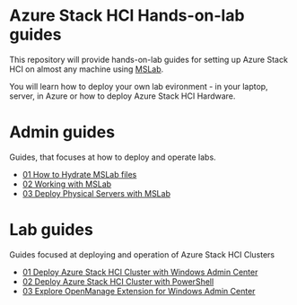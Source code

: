 # Azure Stack HCI Hands-on-lab guides

This repository will provide hands-on-lab guides for setting up Azure Stack HCI on almost any machine using [MSLab](aka.ms/mslab).

You will learn how to deploy your own lab evironment - in your laptop, server, in Azure or how to deploy Azure Stack HCI Hardware.

# Admin guides

Guides, that focuses at how to deploy and operate labs.

* [01 How to Hydrate MSLab files](admin-guides/01-HydrateMSLab/readme.md)
* [02 Working with MSLab](admin-guides/02-WorkingWithMSLab/readme.md)
* [03 Deploy Physical Servers with MSLab](admin-guides/03-DeployPhysicalServersWithMSLab/readme.md)

# Lab guides

Guides focused at deploying and operation of Azure Stack HCI Clusters

* [01 Deploy Azure Stack HCI Cluster with Windows Admin Center](lab-guides/01-DeployAzureStackHCICluster-WAC/readme.md)
* [02 Deploy Azure Stack HCI Cluster with PowerShell](lab-guides/02-DeployAzureStackHCICluster-PowerShell/readme.md)
* [03 Explore OpenManage Extension for Windows Admin Center](lab-guides/03-OpenManageExtensionForWAC/readme.md)
